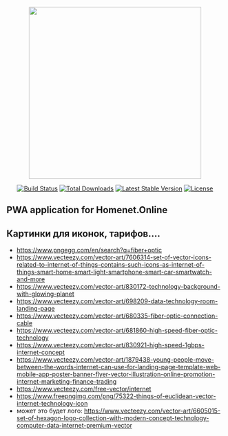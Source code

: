 <p align="center"><a href="https://laravel.com" target="_blank"><img src="https://raw.githubusercontent.com/laravel/art/master/logo-lockup/5%20SVG/2%20CMYK/1%20Full%20Color/laravel-logolockup-cmyk-red.svg" width="400"></a></p>

<p align="center">
<a href="https://travis-ci.org/laravel/framework"><img src="https://travis-ci.org/laravel/framework.svg" alt="Build Status"></a>
<a href="https://packagist.org/packages/laravel/framework"><img src="https://img.shields.io/packagist/dt/laravel/framework" alt="Total Downloads"></a>
<a href="https://packagist.org/packages/laravel/framework"><img src="https://img.shields.io/packagist/v/laravel/framework" alt="Latest Stable Version"></a>
<a href="https://packagist.org/packages/laravel/framework"><img src="https://img.shields.io/packagist/l/laravel/framework" alt="License"></a>
</p>

## PWA application for Homenet.Online

## Картинки для иконок, тарифов....
- https://www.pngegg.com/en/search?q=fiber+optic
- https://www.vecteezy.com/vector-art/7606314-set-of-vector-icons-related-to-internet-of-things-contains-such-icons-as-internet-of-things-smart-home-smart-light-smartphone-smart-car-smartwatch-and-more
- https://www.vecteezy.com/vector-art/830172-technology-background-with-glowing-planet
- https://www.vecteezy.com/vector-art/698209-data-technology-room-landing-page
- https://www.vecteezy.com/vector-art/680335-fiber-optic-connection-cable
- https://www.vecteezy.com/vector-art/681860-high-speed-fiber-optic-technology
- https://www.vecteezy.com/vector-art/830921-high-speed-1gbps-internet-concept
- https://www.vecteezy.com/vector-art/1879438-young-people-move-between-the-words-internet-can-use-for-landing-page-template-web-mobile-app-poster-banner-flyer-vector-illustration-online-promotion-internet-marketing-finance-trading
- https://www.vecteezy.com/free-vector/internet
- https://www.freepngimg.com/png/75322-things-of-euclidean-vector-internet-technology-icon
- может это будет лого: https://www.vecteezy.com/vector-art/6605015-set-of-hexagon-logo-collection-with-modern-concept-technology-computer-data-internet-premium-vector

